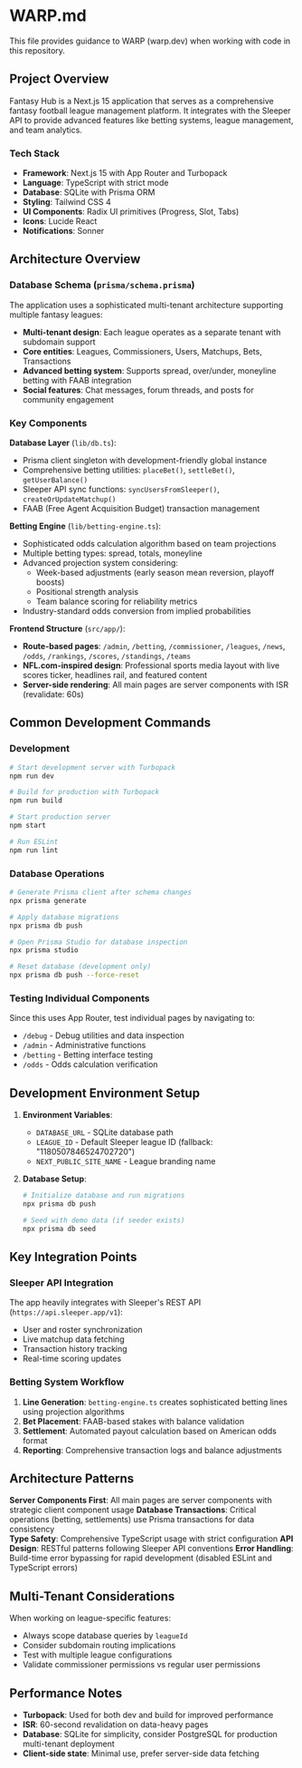 # WARP.md

This file provides guidance to WARP (warp.dev) when working with code in this repository.

## Project Overview

Fantasy Hub is a Next.js 15 application that serves as a comprehensive fantasy football league management platform. It integrates with the Sleeper API to provide advanced features like betting systems, league management, and team analytics.

### Tech Stack
- **Framework**: Next.js 15 with App Router and Turbopack
- **Language**: TypeScript with strict mode
- **Database**: SQLite with Prisma ORM  
- **Styling**: Tailwind CSS 4
- **UI Components**: Radix UI primitives (Progress, Slot, Tabs)
- **Icons**: Lucide React
- **Notifications**: Sonner

## Architecture Overview

### Database Schema (`prisma/schema.prisma`)
The application uses a sophisticated multi-tenant architecture supporting multiple fantasy leagues:

- **Multi-tenant design**: Each league operates as a separate tenant with subdomain support
- **Core entities**: Leagues, Commissioners, Users, Matchups, Bets, Transactions
- **Advanced betting system**: Supports spread, over/under, moneyline betting with FAAB integration
- **Social features**: Chat messages, forum threads, and posts for community engagement

### Key Components

**Database Layer** (`lib/db.ts`):
- Prisma client singleton with development-friendly global instance
- Comprehensive betting utilities: `placeBet()`, `settleBet()`, `getUserBalance()`
- Sleeper API sync functions: `syncUsersFromSleeper()`, `createOrUpdateMatchup()`
- FAAB (Free Agent Acquisition Budget) transaction management

**Betting Engine** (`lib/betting-engine.ts`):
- Sophisticated odds calculation algorithm based on team projections
- Multiple betting types: spread, totals, moneyline
- Advanced projection system considering:
  - Week-based adjustments (early season mean reversion, playoff boosts)
  - Positional strength analysis
  - Team balance scoring for reliability metrics
- Industry-standard odds conversion from implied probabilities

**Frontend Structure** (`src/app/`):
- **Route-based pages**: `/admin`, `/betting`, `/commissioner`, `/leagues`, `/news`, `/odds`, `/rankings`, `/scores`, `/standings`, `/teams`
- **NFL.com-inspired design**: Professional sports media layout with live scores ticker, headlines rail, and featured content
- **Server-side rendering**: All main pages are server components with ISR (revalidate: 60s)

## Common Development Commands

### Development
```bash
# Start development server with Turbopack
npm run dev

# Build for production with Turbopack
npm run build

# Start production server  
npm start

# Run ESLint
npm run lint
```

### Database Operations
```bash
# Generate Prisma client after schema changes
npx prisma generate

# Apply database migrations  
npx prisma db push

# Open Prisma Studio for database inspection
npx prisma studio

# Reset database (development only)
npx prisma db push --force-reset
```

### Testing Individual Components
Since this uses App Router, test individual pages by navigating to:
- `/debug` - Debug utilities and data inspection
- `/admin` - Administrative functions
- `/betting` - Betting interface testing
- `/odds` - Odds calculation verification

## Development Environment Setup

1. **Environment Variables**: 
   - `DATABASE_URL` - SQLite database path
   - `LEAGUE_ID` - Default Sleeper league ID (fallback: "1180507846524702720")
   - `NEXT_PUBLIC_SITE_NAME` - League branding name

2. **Database Setup**:
   ```bash
   # Initialize database and run migrations
   npx prisma db push
   
   # Seed with demo data (if seeder exists)
   npx prisma db seed
   ```

## Key Integration Points

### Sleeper API Integration
The app heavily integrates with Sleeper's REST API (`https://api.sleeper.app/v1`):
- User and roster synchronization
- Live matchup data fetching  
- Transaction history tracking
- Real-time scoring updates

### Betting System Workflow
1. **Line Generation**: `betting-engine.ts` creates sophisticated betting lines using projection algorithms
2. **Bet Placement**: FAAB-based stakes with balance validation
3. **Settlement**: Automated payout calculation based on American odds format
4. **Reporting**: Comprehensive transaction logs and balance adjustments

## Architecture Patterns

**Server Components First**: All main pages are server components with strategic client component usage
**Database Transactions**: Critical operations (betting, settlements) use Prisma transactions for data consistency  
**Type Safety**: Comprehensive TypeScript usage with strict configuration
**API Design**: RESTful patterns following Sleeper API conventions
**Error Handling**: Build-time error bypassing for rapid development (disabled ESLint and TypeScript errors)

## Multi-Tenant Considerations

When working on league-specific features:
- Always scope database queries by `leagueId`
- Consider subdomain routing implications
- Test with multiple league configurations
- Validate commissioner permissions vs regular user permissions

## Performance Notes

- **Turbopack**: Used for both dev and build for improved performance
- **ISR**: 60-second revalidation on data-heavy pages
- **Database**: SQLite for simplicity, consider PostgreSQL for production multi-tenant deployment
- **Client-side state**: Minimal use, prefer server-side data fetching
